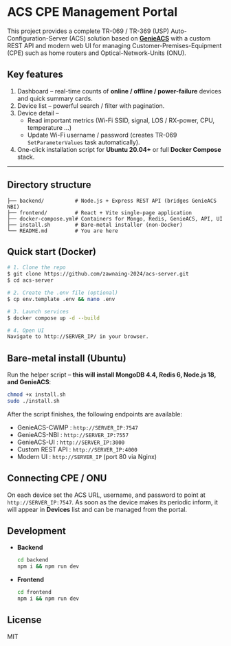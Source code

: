 # ACS CPE Management Portal

This project provides a complete TR-069 / TR-369 (USP) Auto-Configuration-Server (ACS) solution based on **[GenieACS](https://github.com/genieacs/genieacs)** with a custom REST API and modern web UI for managing Customer-Premises-Equipment (CPE) such as home routers and Optical-Network-Units (ONU).

Key features
------------
1. Dashboard – real-time counts of **online / offline / power-failure** devices and quick summary cards.
2. Device list – powerful search / filter with pagination.
3. Device detail –
   * Read important metrics (Wi-Fi SSID, signal, LOS / RX-power, CPU, temperature …)
   * Update Wi-Fi username / password (creates TR-069 `SetParameterValues` task automatically).
4. One-click installation script for **Ubuntu 20.04+** or full **Docker Compose** stack.

---

Directory structure
-------------------
```
├── backend/          # Node.js + Express REST API (bridges GenieACS NBI)
├── frontend/         # React + Vite single-page application
├── docker-compose.yml# Containers for Mongo, Redis, GenieACS, API, UI
├── install.sh        # Bare-metal installer (non-Docker)
└── README.md         # You are here
```

Quick start (Docker)
--------------------
```bash
# 1. Clone the repo
$ git clone https://github.com/zawnaing-2024/acs-server.git
$ cd acs-server

# 2. Create the .env file (optional)
$ cp env.template .env && nano .env

# 3. Launch services
$ docker compose up -d --build

# 4. Open UI
Navigate to http://SERVER_IP/ in your browser.
```

Bare-metal install (Ubuntu)
---------------------------
Run the helper script – **this will install MongoDB 4.4, Redis 6, Node.js 18, and GenieACS**:
```bash
chmod +x install.sh
sudo ./install.sh
```

After the script finishes, the following endpoints are available:
* GenieACS-CWMP : `http://SERVER_IP:7547`
* GenieACS-NBI  : `http://SERVER_IP:7557`
* GenieACS-UI   : `http://SERVER_IP:3000`
* Custom REST API : `http://SERVER_IP:4000`
* Modern UI      : `http://SERVER_IP` (port 80 via Nginx)

Connecting CPE / ONU
--------------------
On each device set the ACS URL, username, and password to point at `http://SERVER_IP:7547`. As soon as the device makes its periodic inform, it will appear in **Devices** list and can be managed from the portal.

Development
-----------
* **Backend**
  ```bash
  cd backend
  npm i && npm run dev
  ```
* **Frontend**
  ```bash
  cd frontend
  npm i && npm run dev
  ```

License
-------
MIT 